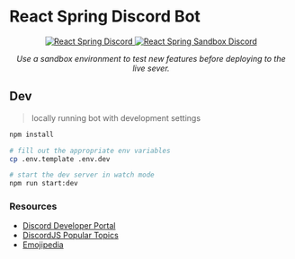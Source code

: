 # React Spring Discord Bot

<p align="center">
  <a href="https://discord.gg/ZZjjNvJ">
    <img src="https://discordapp.com/api/guilds/740090768164651008/widget.png?style=banner3" alt="React Spring Discord">
  </a>

  <a href="https://discord.gg/kfFVc5x">
    <img src="https://discordapp.com/api/guilds/744277057529315358/widget.png?style=banner3" alt="React Spring Sandbox Discord">
  </a>
</p>
<p align="middle">
  <i>Use a sandbox environment to test new features before deploying to the live sever.</i>
</p>

## Dev
> locally running bot with development settings
```bash
npm install

# fill out the appropriate env variables
cp .env.template .env.dev

# start the dev server in watch mode
npm run start:dev
```

### Resources

- [Discord Developer Portal](https://discordapp.com/developers/docs/intro)
- [DiscordJS Popular Topics](https://discordjs.guide/popular-topics/common-questions.html)
- [Emojipedia](https://emojipedia.org/)

